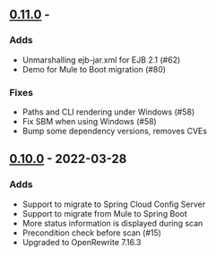 ## [0.11.0](https://github.com/spring-projects-experimental/spring-boot-migrator/releases/tag/0.10.0) -  

### Adds
- Unmarshalling ejb-jar.xml for EJB 2.1 (#62) 
- Demo for Mule to Boot migration (#80)

### Fixes
- Paths and CLI rendering under Windows (#58)
- Fix SBM when using Windows (#58)
- Bump some dependency versions, removes CVEs

## [0.10.0](https://github.com/spring-projects-experimental/spring-boot-migrator/releases/tag/0.10.0) -  2022-03-28

### Adds
- Support to migrate to Spring Cloud Config Server
- Support to migrate from Mule to Spring Boot
- More status information is displayed during scan
- Precondition check before scan (#15)
- Upgraded to OpenRewrite 7.16.3
